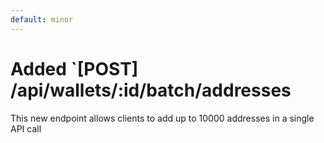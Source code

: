 ```yaml
---
default: minor
---
```


# Added `[POST] /api/wallets/:id/batch/addresses

This new endpoint allows clients to add up to 10000 addresses in a single API call
